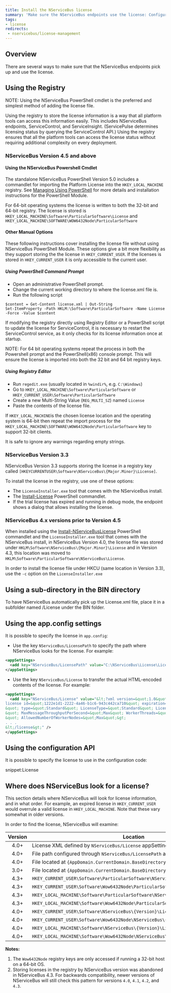 ```yaml
---
title: Install the NServiceBus license
summary: 'Make sure the NServiceBus endpoints use the license: Configuration API, app.config, subfolder in the BIN directory, or registry.'
tags:
- license
redirects:
 - nservicebus/license-management
---
```


## Overview

There are several ways to make sure that the NServiceBus endpoints pick up and use the license.


## Using the Registry

NOTE: Using the NServiceBus PowerShell cmdlet is the preferred and simplest method of adding the license file. 

Using the registry to store the license information is a way that all platform tools can access this information easily. This includes NServiceBus endpoints, ServiceControl, and ServiceInsight. (ServicePulse determines licensing status by querying the ServiceControl API.) Using the registry ensures that all the platform tools can access the license status without requiring additional complexity on every deployment.


### NServiceBus Version 4.5 and above


#### Using the NServiceBus Powershell Cmdlet

The standalone NServiceBus PowerShell Version 5.0 includes a commandlet for importing the Platform License into the `HKEY_LOCAL_MACHINE` registry. See [Managing Using PowerShell](/nservicebus/operations/management-using-powershell.md) for more details and installation instructions for the PowerShell Module.

For 64-bit operating systems the license is written to both the 32-bit and 64-bit registry. The license is stored is `HKEY_LOCAL_MACHINE\Software\ParticularSoftware\License` and `HKEY_LOCAL_MACHINE\SOFTWARE\WOW6432Node\ParticularSoftware`


#### Other Manual Options

These following instructions cover installing the license file without using NServiceBus PowerShell Module. These options give a bit more flexibility as they support storing the the license in `HKEY_CURRENT_USER`. If the licenses is stored in `HKEY_CURRENT_USER` it is only accessible to the current user.


##### Using PowerShell Command Prompt 

* Open an administrative PowerShell prompt.
* Change the current working directory to where the license.xml file is.
* Run the following script

```
$content = Get-Content license.xml | Out-String
Set-ItemProperty -Path HKLM:\Software\ParticularSoftware -Name License -Force -Value $content
```

If modifying the registry directly using Registry Editor or a PowerShell script to update the license for ServiceControl, it is necessary to restart the ServiceControl service, as it only checks for its license information once at startup.

NOTE: For 64 bit operating systems repeat the process in both the Powershell prompt and the PowerShell(x86) console prompt.  This will ensure the license is imported into both the 32 bit and 64 bit registry keys. 


##### Using Registry Editor

 * Run `regedit.exe` (usually located in `%windir%`, e.g. `C:\Windows`)
 * Go to `HKEY_LOCAL_MACHINE\Software\ParticularSoftware` or `HKEY_CURRENT_USER\Software\ParticularSoftware`
 * Create a new Multi-String Value (`REG_MULTI_SZ`) named `License`
 * Paste the contents of the license file.

If `HKEY_LOCAL_MACHINE`is the chosen license location and the operating system is 64-bit then repeat the import process for the `HKEY_LOCAL_MACHINE\SOFTWARE\WOW6432Node\ParticularSoftware` key to support 32-bit clients.

It is safe to ignore any warnings regarding empty strings.


### NServiceBus Version 3.3

NServiceBus Version 3.3 supports storing the license in a registry key called `[HKEYCURRENTUSER\Software\NServiceBus\{Major.Minor}\License]`.

To install the license in the registry, use one of these options:

 * The `LicenseInstaller.exe` tool that comes with the NServiceBus install.
 * The [Install-License](/nservicebus/operations/management-using-powershell.md) PowerShell commandlet.
 * If the trial license has expired and running in debug mode, the endpoint shows a dialog that allows installing the license.


### NServiceBus 4.x versions prior to Version 4.5

When installed using the [Install-NServiceBusLicense](/nservicebus/operations/management-using-powershell.md) PowerShell commandlet and the `LicenseInstaller.exe` tool that comes with the NServiceBus install, in NServiceBus Version 4.0, the license file was stored under `HKLM\Software\NServiceBus\{Major.Minor}\License` and in Version 4.3, this location was moved to `HKLM\Software\ParticularSoftware\NServiceBus\License`.

In order to install the license file under HKCU (same location in Version 3.3), use the `-c` option on the `LicenseInstaller.exe`


## Using a sub-directory in the BIN directory

To have NServiceBus automatically pick up the License.xml file, place it in a subfolder named /License under the BIN folder.


## Using the app.config settings

It is possible to specify the license in `app.config`:

-   Use the key `NServiceBus/LicensePath` to specify the path where NServiceBus looks for the license. For example:

```XML
<appSettings>
  <add key="NServiceBus/LicensePath" value="C:\NServiceBus\License\License.xml" />
</appSettings>
```
-   Use the key `NServiceBus/License` to transfer the actual HTML-encoded contents of the license. For example:

```XML
<appSettings>
  <add key="NServiceBus/License" value="&lt;?xml version=&quot;1.0&quot; encoding=&quot;utf-8&quot;?&gt;&lt;
license id=&quot;1222e1d1-2222-4a46-b1c6-943c442ca710&quot; expiration=&quot;2013-11-30T00:00:00.0000000
&quot; type=&quot;Standard&quot; LicenseType=&quot;Standard&quot; LicenseVersion=&quot;4.0
&quot; MaxMessageThroughputPerSecond=&quot;Max&quot; WorkerThreads=&quot;Max
&quot; AllowedNumberOfWorkerNodes=&quot;Max&quot;&gt;
. . .
&lt;/license&gt;" />
</appSettings>
```


## Using the configuration API

It is possible to specify the license to use in the configuration code:

snippet:License


## Where does NServiceBus look for a license?

This section details where NServiceBus will look for license information, and in what order. For example, an expired license in `HKEY_CURRENT_USER` would overrule a valid license in `HKEY_LOCAL_MACHINE`. Note that these vary somewhat in older versions.

In order to find the license, NServiceBus will examine:

| Version | Location                                                                          | Notes |
|:-------:|-----------------------------------------------------------------------------------|:-----:|
|   4.0+  | License XML defined by `NServiceBus/License` appSetting                           |       |
|   4.0+  | File path configured through `NServiceBus/LicensePath` appSetting                 |       |
|   4.0+  | File located at `{AppDomain.CurrentDomain.BaseDirectory}\NServiceBus\License.xml` |       |
|   3.0+  | File located at `{AppDomain.CurrentDomain.BaseDirectory}\License\License.xml`     |       |
|   4.3+  | `HKEY_CURRENT_USER\Software\ParticularSoftware\NServiceBus\License`               |       |
|   4.3+  | `HKEY_CURRENT_USER\Software\Wow6432Node\ParticularSoftware\NServiceBus\License`   |   1   |
|   4.3+  | `HKEY_LOCAL_MACHINE\Software\ParticularSoftware\NServiceBus\License`              |       |
|   4.3+  | `HKEY_LOCAL_MACHINE\Software\Wow6432Node\ParticularSoftware\NServiceBus\License`  |   1   |
|   4.0+  | `HKEY_CURRENT_USER\Software\NServiceBus\{Version}\License`                        |   2   |
|   4.0+  | `HKEY_CURRENT_USER\Software\Wow6432Node\NServiceBus\{Version}\License`            |  1,2  |
|   4.0+  | `HKEY_LOCAL_MACHINE\Software\NServiceBus\{Version}\License`                       |   2   |
|   4.0+  | `HKEY_LOCAL_MACHINE\Software\Wow6432Node\NServiceBus\{Version}\License`           |  1,2  |

**Notes:**

 1. The `Wow6432Node` registry keys are only accessed if running a 32-bit host on a 64-bit OS.
 1. Storing licenses in the registry by NServiceBus version was abandoned in NServiceBus 4.3. For backwards compatibility, newer versions of NServiceBus will still check this pattern for versions `4.0`, `4.1`, `4.2`, and `4.3`.
